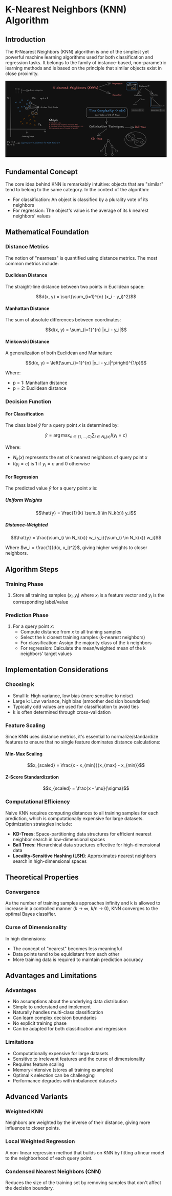 # K-Nearest Neighbors (KNN) Algorithm

## Introduction
The K-Nearest Neighbors (KNN) algorithm is one of the simplest yet powerful machine learning algorithms used for both classification and regression tasks. It belongs to the family of instance-based, non-parametric learning methods and is based on the principle that similar objects exist in close proximity.

![KNN Visualization](../images/knn.png)

## Fundamental Concept
The core idea behind KNN is remarkably intuitive: objects that are "similar" tend to belong to the same category. In the context of the algorithm:
- For classification: An object is classified by a plurality vote of its neighbors
- For regression: The object's value is the average of its k nearest neighbors' values

## Mathematical Foundation

### Distance Metrics
The notion of "nearness" is quantified using distance metrics. The most common metrics include:

#### Euclidean Distance
The straight-line distance between two points in Euclidean space:

$$d(x, y) = \sqrt{\sum_{i=1}^{n} (x_i - y_i)^2}$$

#### Manhattan Distance
The sum of absolute differences between coordinates:

$$d(x, y) = \sum_{i=1}^{n} |x_i - y_i|$$

#### Minkowski Distance
A generalization of both Euclidean and Manhattan:

$$d(x, y) = \left(\sum_{i=1}^{n} |x_i - y_i|^p\right)^{1/p}$$

Where:
- p = 1: Manhattan distance
- p = 2: Euclidean distance

### Decision Function

#### For Classification
The class label $\hat{y}$ for a query point $x$ is determined by:

$$\hat{y} = \arg\max_{c \in \{1,\ldots,C\}} \sum_{i \in N_k(x)} I(y_i = c)$$

Where:
- $N_k(x)$ represents the set of k nearest neighbors of query point $x$
- $I(y_i = c)$ is 1 if $y_i = c$ and 0 otherwise

#### For Regression
The predicted value $\hat{y}$ for a query point $x$ is:

##### Uniform Weights
$$\hat{y} = \frac{1}{k} \sum_{i \in N_k(x)} y_i$$

##### Distance-Weighted
$$\hat{y} = \frac{\sum_{i \in N_k(x)} w_i y_i}{\sum_{i \in N_k(x)} w_i}$$

Where $w_i = \frac{1}{d(x, x_i)^2}$, giving higher weights to closer neighbors.

## Algorithm Steps

### Training Phase
1. Store all training samples $(x_i, y_i)$ where $x_i$ is a feature vector and $y_i$ is the corresponding label/value

### Prediction Phase
1. For a query point $x$:
   - Compute distance from $x$ to all training samples
   - Select the k closest training samples (k-nearest neighbors)
   - For classification: Assign the majority class of the k neighbors
   - For regression: Calculate the mean/weighted mean of the k neighbors' target values

## Implementation Considerations

### Choosing k
- Small k: High variance, low bias (more sensitive to noise)
- Large k: Low variance, high bias (smoother decision boundaries)
- Typically odd values are used for classification to avoid ties
- k is often determined through cross-validation

### Feature Scaling
Since KNN uses distance metrics, it's essential to normalize/standardize features to ensure that no single feature dominates distance calculations:

#### Min-Max Scaling
$$x_{scaled} = \frac{x - x_{min}}{x_{max} - x_{min}}$$

#### Z-Score Standardization
$$x_{scaled} = \frac{x - \mu}{\sigma}$$

### Computational Efficiency
Naive KNN requires computing distances to all training samples for each prediction, which is computationally expensive for large datasets. Optimization strategies include:

- **KD-Trees**: Space-partitioning data structures for efficient nearest neighbor search in low-dimensional spaces
- **Ball Trees**: Hierarchical data structures effective for high-dimensional data
- **Locality-Sensitive Hashing (LSH)**: Approximates nearest neighbors search in high-dimensional spaces

## Theoretical Properties

### Convergence
As the number of training samples approaches infinity and k is allowed to increase in a controlled manner (k → ∞, k/n → 0), KNN converges to the optimal Bayes classifier.

### Curse of Dimensionality
In high dimensions:
- The concept of "nearest" becomes less meaningful
- Data points tend to be equidistant from each other
- More training data is required to maintain prediction accuracy

## Advantages and Limitations

### Advantages
- No assumptions about the underlying data distribution
- Simple to understand and implement
- Naturally handles multi-class classification
- Can learn complex decision boundaries
- No explicit training phase
- Can be adapted for both classification and regression

### Limitations
- Computationally expensive for large datasets
- Sensitive to irrelevant features and the curse of dimensionality
- Requires feature scaling
- Memory-intensive (stores all training examples)
- Optimal k selection can be challenging
- Performance degrades with imbalanced datasets

## Advanced Variants

### Weighted KNN
Neighbors are weighted by the inverse of their distance, giving more influence to closer points.

### Local Weighted Regression
A non-linear regression method that builds on KNN by fitting a linear model to the neighborhood of each query point.

### Condensed Nearest Neighbors (CNN)
Reduces the size of the training set by removing samples that don't affect the decision boundary.
